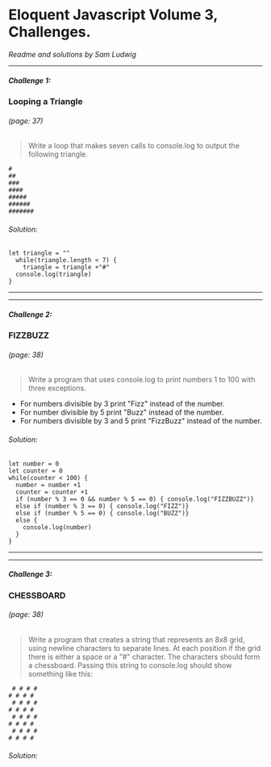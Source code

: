 Eloquent Javascript Volume 3, Challenges.
==
*Readme and solutions by Sam Ludwig*

___
##### Challenge 1:
### Looping a Triangle
###### *(page: 37)*

>Write a loop that makes seven calls to console.log to output the following triangle.

```
#
##
###
####
#####
######
#######
```
###### Solution:
```
let triangle = ""
  while(triangle.length < 7) {
    triangle = triangle +"#"
  console.log(triangle)
}
```

---
---


##### Challenge 2:
### FIZZBUZZ
###### *(page: 38)*


>Write a program that uses console.log to print numbers 1 to 100 with three exceptions.
* For numbers divisible by 3 print "Fizz" instead of the number.
* For number divisible by 5 print "Buzz" instead of the number.
* For numbers divisible by 3 and 5 print "FizzBuzz" instead of the number.

###### Solution:

```
let number = 0
let counter = 0
while(counter < 100) {
  number = number +1
  counter = counter +1
  if (number % 3 == 0 && number % 5 == 0) { console.log("FIZZBUZZ")}
  else if (number % 3 == 0) { console.log("FIZZ")}
  else if (number % 5 == 0) { console.log("BUZZ")}
  else {
    console.log(number)
  }
}
```
---
---

##### Challenge 3:
### CHESSBOARD
###### *(page: 38)*

> Write a program that creates a string that represents an 8x8 grid, using newline characters to separate lines.
At each position if the grid there is either a space or a "#" character. The characters should form a chessboard.
Passing this string to console.log should show something like this:

```
 # # # #
# # # #
 # # # #
# # # #
 # # # #
# # # #
 # # # #
# # # #
```

###### Solution:
